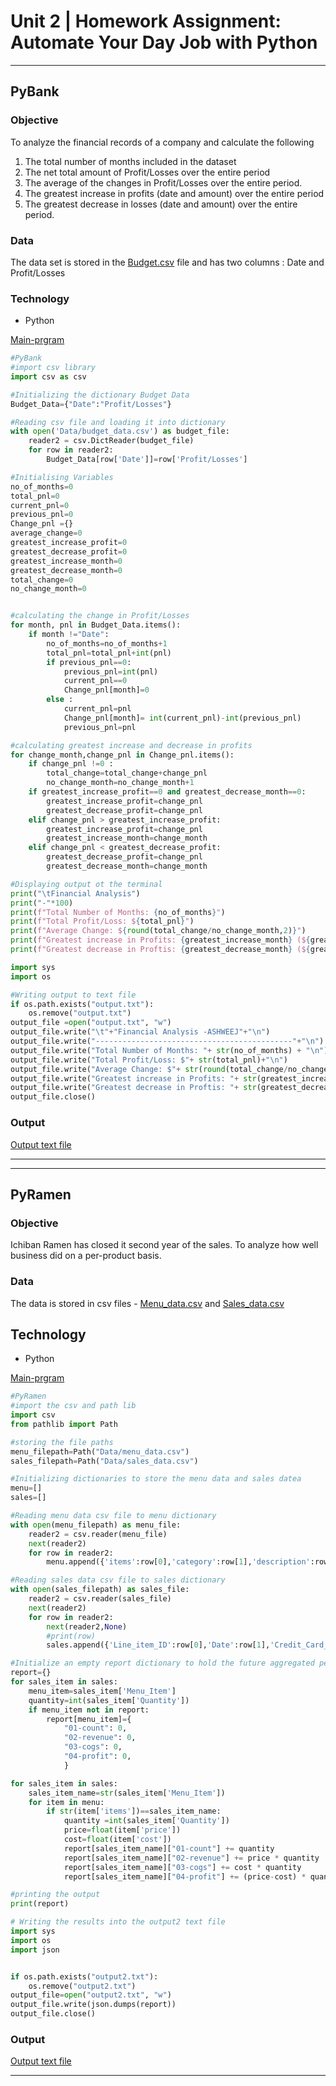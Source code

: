 # **Unit 2 | Homework Assignment: Automate Your Day Job with Python**
---
## **PyBank**

### **Objective**
To analyze the financial records of a company and calculate the following
1.  The total number of months included in the dataset
2.  The net total amount of Profit/Losses over the entire period
3. The average of the changes in Profit/Losses over the entire period.
4. The greatest increase in profits (date and amount) over the entire period
5. The greatest decrease in losses (date and amount) over the entire period.

### **Data**
The data set is stored in the [Budget.csv](PyBank/Data/budget_data.csv) file and has two columns : Date and Profit/Losses

### **Technology**
*  Python 


[Main-prgram](/PyBank/main.ipynb)
```Python
#PyBank
#import csv library
import csv as csv

#Initializing the dictionary Budget Data
Budget_Data={"Date":"Profit/Losses"}

#Reading csv file and loading it into dictionary
with open('Data/budget_data.csv') as budget_file:
    reader2 = csv.DictReader(budget_file)
    for row in reader2:
        Budget_Data[row['Date']]=row['Profit/Losses']

#Initialising Variables
no_of_months=0
total_pnl=0
current_pnl=0
previous_pnl=0
Change_pnl ={}
average_change=0
greatest_increase_profit=0
greatest_decrease_profit=0
greatest_increase_month=0
greatest_decrease_month=0
total_change=0
no_change_month=0


#calculating the change in Profit/Losses
for month, pnl in Budget_Data.items():
    if month !="Date":
        no_of_months=no_of_months+1
        total_pnl=total_pnl+int(pnl)
        if previous_pnl==0:
            previous_pnl=int(pnl)
            current_pnl==0
            Change_pnl[month]=0
        else :
            current_pnl=pnl
            Change_pnl[month]= int(current_pnl)-int(previous_pnl)
            previous_pnl=pnl

#calculating greatest increase and decrease in profits
for change_month,change_pnl in Change_pnl.items():
    if change_pnl !=0 :
        total_change=total_change+change_pnl
        no_change_month=no_change_month+1
    if greatest_increase_profit==0 and greatest_decrease_month==0:
        greatest_increase_profit=change_pnl
        greatest_decrease_profit=change_pnl
    elif change_pnl > greatest_increase_profit:
        greatest_increase_profit=change_pnl
        greatest_increase_month=change_month
    elif change_pnl < greatest_decrease_profit:
        greatest_decrease_profit=change_pnl
        greatest_decrease_month=change_month

#Displaying output ot the terminal
print("\tFinancial Analysis")
print("-"*100)
print(f"Total Number of Months: {no_of_months}")
print(f"Total Profit/Loss: ${total_pnl}")
print(f"Average Change: ${round(total_change/no_change_month,2)}")
print(f"Greatest increase in Profits: {greatest_increase_month} (${greatest_increase_profit})")
print(f"Greatest decrease in Proftis: {greatest_decrease_month} (${greatest_decrease_profit})")

import sys
import os

#Writing output to text file
if os.path.exists("output.txt"):
    os.remove("output.txt")
output_file =open("output.txt", "w")
output_file.write("\t"+"Financial Analysis -ASHWEEJ"+"\n")
output_file.write("--------------------------------------------"+"\n")
output_file.write("Total Number of Months: "+ str(no_of_months) + "\n")
output_file.write("Total Profit/Loss: $"+ str(total_pnl)+"\n")
output_file.write("Average Change: $"+ str(round(total_change/no_change_month,2))+"\n")
output_file.write("Greatest increase in Profits: "+ str(greatest_increase_month)+" ($"+ str(greatest_increase_profit)+")"+"\n")
output_file.write("Greatest decrease in Proftis: "+ str(greatest_decrease_month)+" ($"+ str(greatest_decrease_profit)+")"+"\n")
output_file.close()

```

### **Output**

[Output text file ](/PyBank/output.txt)


---
---

## **PyRamen**

### **Objective**
Ichiban Ramen has closed it second year of the sales. To analyze how well  business did on a per-product basis.

### **Data**

The data is stored in csv files - [Menu_data.csv](PyRamen/Data/menu_data.csv) and [Sales_data.csv](Pyramen/Data/sales_data.csv)

## **Technology**
*  Python 

[Main-prgram](/PyRamen/main2.ipynb)

```Python
#PyRamen
#import the csv and path lib
import csv 
from pathlib import Path

#storing the file paths
menu_filepath=Path("Data/menu_data.csv")
sales_filepath=Path("Data/sales_data.csv")

#Initializing dictionaries to store the menu data and sales datea
menu=[]
sales=[]

#Reading menu data csv file to menu dictionary
with open(menu_filepath) as menu_file:
    reader2 = csv.reader(menu_file)
    next(reader2)
    for row in reader2:
        menu.append({'items':row[0],'category':row[1],'description':row[2],'price':row[3],'cost':row[4]})

#Reading sales data csv file to sales dictionary
with open(sales_filepath) as sales_file:
    reader2 = csv.reader(sales_file)
    next(reader2)
    for row in reader2:
        next(reader2,None)
        #print(row)
        sales.append({'Line_item_ID':row[0],'Date':row[1],'Credit_Card_Number':row[2],'Quantity':row[3],'Menu_Item':row[4]})

#Initialize an empty report dictionary to hold the future aggregated per-product results.
report={}
for sales_item in sales:
    menu_item=sales_item['Menu_Item']
    quantity=int(sales_item['Quantity'])
    if menu_item not in report:
        report[menu_item]={
            "01-count": 0,
            "02-revenue": 0,
            "03-cogs": 0,
            "04-profit": 0,
            }

for sales_item in sales:
    sales_item_name=str(sales_item['Menu_Item'])
    for item in menu:
        if str(item['items'])==sales_item_name:
            quantity =int(sales_item['Quantity'])
            price=float(item['price'])
            cost=float(item['cost'])
            report[sales_item_name]["01-count"] += quantity
            report[sales_item_name]["02-revenue"] += price * quantity
            report[sales_item_name]["03-cogs"] += cost * quantity
            report[sales_item_name]["04-profit"] += (price-cost) * quantity

#printing the output        
print(report)

# Writing the results into the output2 text file
import sys
import os
import json


if os.path.exists("output2.txt"):
    os.remove("output2.txt")
output_file=open("output2.txt", "w") 
output_file.write(json.dumps(report))
output_file.close()
```

### **Output**

[Output text file ](/PyRamen/output2.txt)

---









